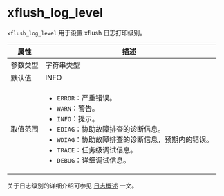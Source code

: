 # xflush_log_level

`xflush_log_level` 用于设置 xflush 日志打印级别。

|  属性    | 描述     |
|----------|---------|
| 参数类型 |  字符串类型       |
| 默认值   | INFO     |
| 取值范围 | <ul><li>`ERROR`：严重错误。</li><li>`WARN`：警告。</li><li>`INFO`：提示。</li><li>`EDIAG`：协助故障排查的诊断信息。</li><li>`WDIAG`：协助故障排查的诊断信息，预期内的错误。</li><li>`TRACE`：任务级调试信息。</li><li>`DEBUG`：详细调试信息。</li></ul>  |

关于日志级别的详细介绍可参见 [日志概述](../../650.log/100.overview-of-logs.md) 一文。
